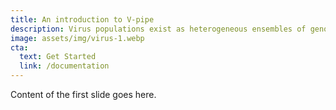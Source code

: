 ```yaml
---
title: An introduction to V-pipe
description: Virus populations exist as heterogeneous ensembles of genomes within their hosts. This genetic diversity is associated with viral pathogenesis, virulence, and disease progression, and it can be probed using high-throughput sequencing technologies.
image: assets/img/virus-1.webp
cta:
  text: Get Started
  link: /documentation
---
```


Content of the first slide goes here.
